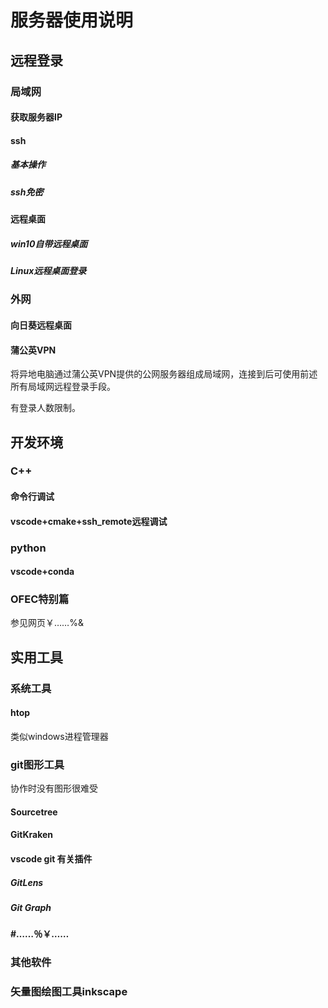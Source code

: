 # 服务器使用说明

## 远程登录
### 局域网
#### 获取服务器IP
#### ssh
##### 基本操作
##### ssh免密
#### 远程桌面
##### win10自带远程桌面
##### Linux远程桌面登录

### 外网
#### 向日葵远程桌面
#### 蒲公英VPN
将异地电脑通过蒲公英VPN提供的公网服务器组成局域网，连接到后可使用前述所有局域网远程登录手段。

有登录人数限制。

## 开发环境
### C++
#### 命令行调试
#### vscode+cmake+ssh_remote远程调试

### python
#### vscode+conda

### OFEC特别篇
参见网页￥……%&

## 实用工具
### 系统工具
#### htop
类似windows进程管理器
### git图形工具
协作时没有图形很难受

#### Sourcetree
#### GitKraken
#### vscode git 有关插件
##### GitLens
##### Git Graph
#### #……％￥……
### 其他软件 
### 矢量图绘图工具inkscape